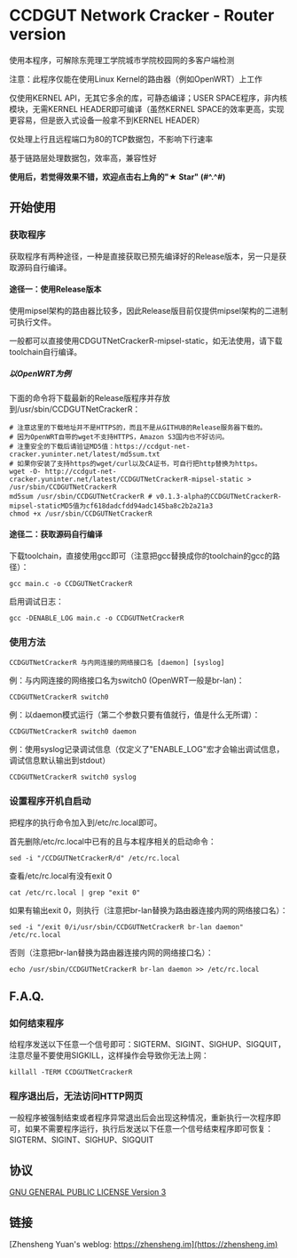 # CCDGUT Network Cracker - Router version
使用本程序，可解除东莞理工学院城市学院校园网的多客户端检测

注意：此程序仅能在使用Linux Kernel的路由器（例如OpenWRT）上工作

仅使用KERNEL API，无其它多余的库，可静态编译；USER SPACE程序，非内核模块，无需KERNEL HEADER即可编译（虽然KERNEL SPACE的效率更高，实现更容易，但是嵌入式设备一般拿不到KERNEL HEADER）

仅处理上行且远程端口为80的TCP数据包，不影响下行速率

基于链路层处理数据包，效率高，兼容性好

**使用后，若觉得效果不错，欢迎点击右上角的"★ Star" (#^.^#)**

## 开始使用

### 获取程序
获取程序有两种途径，一种是直接获取已预先编译好的Release版本，另一只是获取源码自行编译。
#### 途径一：使用Release版本
使用mipsel架构的路由器比较多，因此Release版目前仅提供mipsel架构的二进制可执行文件。

一般都可以直接使用CDGUTNetCrackerR-mipsel-static，如无法使用，请下载toolchain自行编译。
##### 以OpenWRT为例
下面的命令将下载最新的Release版程序并存放到/usr/sbin/CCDGUTNetCrackerR：
```
# 注意这里的下载地址并不是HTTPS的，而且不是从GITHUB的Release服务器下载的。
# 因为OpenWRT自带的wget不支持HTTPS，Amazon S3国内也不好访问。
# 注重安全的下载后请验证MD5值：https://ccdgut-net-cracker.yuninter.net/latest/md5sum.txt
# 如果你安装了支持https的wget/curl以及CA证书，可自行把http替换为https。
wget -O- http://ccdgut-net-cracker.yuninter.net/latest/CCDGUTNetCrackerR-mipsel-static > /usr/sbin/CCDGUTNetCrackerR
md5sum /usr/sbin/CCDGUTNetCrackerR # v0.1.3-alpha的CCDGUTNetCrackerR-mipsel-staticMD5值为cf618dadcfdd94adc145ba8c2b2a21a3  
chmod +x /usr/sbin/CCDGUTNetCrackerR
```

#### 途径二：获取源码自行编译
下载toolchain，直接使用gcc即可（注意把gcc替换成你的toolchain的gcc的路径）：
```
gcc main.c -o CCDGUTNetCrackerR
```
启用调试日志：
```
gcc -DENABLE_LOG main.c -o CCDGUTNetCrackerR
```

### 使用方法
```
CCDGUTNetCrackerR 与内网连接的网络接口名 [daemon] [syslog]
```
例：与内网连接的网络接口名为switch0 (OpenWRT一般是br-lan)：
```
CCDGUTNetCrackerR switch0
```
例：以daemon模式运行（第二个参数只要有值就行，值是什么无所谓）：
```
CCDGUTNetCrackerR switch0 daemon
```
例：使用syslog记录调试信息（仅定义了"ENABLE_LOG"宏才会输出调试信息，调试信息默认输出到stdout）
```
CCDGUTNetCrackerR switch0 syslog
```

### 设置程序开机自启动
把程序的执行命令加入到/etc/rc.local即可。

首先删除/etc/rc.local中已有的且与本程序相关的启动命令：
```
sed -i "/CCDGUTNetCrackerR/d" /etc/rc.local
```
查看/etc/rc.local有没有exit 0
```
cat /etc/rc.local | grep "exit 0"
```
如果有输出exit 0，则执行（注意把br-lan替换为路由器连接内网的网络接口名）：
```
sed -i "/exit 0/i/usr/sbin/CCDGUTNetCrackerR br-lan daemon" /etc/rc.local
```
否则（注意把br-lan替换为路由器连接内网的网络接口名）：
```
echo /usr/sbin/CCDGUTNetCrackerR br-lan daemon >> /etc/rc.local
```


## F.A.Q.
### 如何结束程序
给程序发送以下任意一个信号即可：SIGTERM、SIGINT、SIGHUP、SIGQUIT，注意尽量不要使用SIGKILL，这样操作会导致你无法上网：
```
killall -TERM CCDGUTNetCrackerR
```
### 程序退出后，无法访问HTTP网页
一般程序被强制结束或者程序异常退出后会出现这种情况，重新执行一次程序即可，如果不需要程序运行，执行后发送以下任意一个信号结束程序即可恢复：SIGTERM、SIGINT、SIGHUP、SIGQUIT

## 协议
[GNU GENERAL PUBLIC LICENSE Version 3](https://www.gnu.org/licenses/gpl-3.0.en.html)

## 链接
[Zhensheng Yuan's weblog: https://zhensheng.im](https://zhensheng.im)
